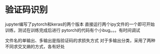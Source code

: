 # 验证码识别
jupyter编写了pytorch和keras的两个版本
直接运行两个ipy文件的一个即可开始训练，测试在训练完成后进行
pytorch的代码有个小bug。。。有时间调试

文件名的单输出、多输出是指验证码的求损失方式
对于多输出分类，采用了两种不同求交叉熵的方式，各有好处
